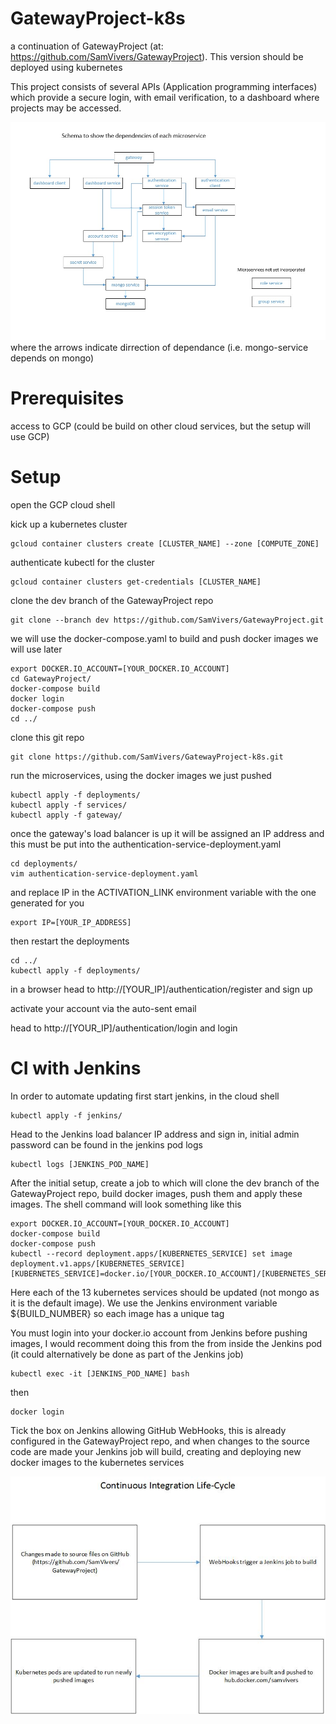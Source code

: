 # GatewayProject-k8s

a continuation of GatewayProject (at: https://github.com/SamVivers/GatewayProject). This version should be deployed using kubernetes

This project consists of several APIs (Application programming interfaces) which provide a secure login, with email verification, to a dashboard where projects may be accessed.

![alt text](https://raw.githubusercontent.com/SamVivers/images/master/MicroservicesSchema.jpg)
where the arrows indicate dirrection of dependance (i.e. mongo-service depends on mongo)

# Prerequisites

access to GCP (could be build on other cloud services, but the setup will use GCP) 

# Setup

open the GCP cloud shell

kick up a kubernetes cluster
``` 
gcloud container clusters create [CLUSTER_NAME] --zone [COMPUTE_ZONE]
```
authenticate kubectl for the cluster
```
gcloud container clusters get-credentials [CLUSTER_NAME]
```
clone the dev branch of the GatewayProject repo
```
git clone --branch dev https://github.com/SamVivers/GatewayProject.git
```
we will use the docker-compose.yaml to build and push docker images we will use later
```
export DOCKER.IO_ACCOUNT=[YOUR_DOCKER.IO_ACCOUNT]
cd GatewayProject/
docker-compose build
docker login
docker-compose push
cd ../
```
clone this git repo
```
git clone https://github.com/SamVivers/GatewayProject-k8s.git
```
run the microservices, using the docker images we just pushed
``` 
kubectl apply -f deployments/
kubectl apply -f services/
kubectl apply -f gateway/
```
once the gateway's load balancer is up it will be assigned an IP address and this must be put into the authentication-service-deployment.yaml
``` 
cd deployments/
vim authentication-service-deployment.yaml
```
and replace IP in the ACTIVATION_LINK environment variable with the one generated for you
```
export IP=[YOUR_IP_ADDRESS]
```
then restart the deployments
```
cd ../
kubectl apply -f deployments/
```
in a browser head to http://[YOUR_IP]/authentication/register and sign up

activate your account via the auto-sent email

head to http://[YOUR_IP]/authentication/login and login

# CI with Jenkins

In order to automate updating first start jenkins, in the cloud shell
```
kubectl apply -f jenkins/
```
Head to the Jenkins load balancer IP address and sign in, initial admin password can be found in the jenkins pod logs
```
kubectl logs [JENKINS_POD_NAME]
```
After the initial setup, create a job to which will clone the dev branch of the GatewayProject repo, build docker images, push them and apply these images. The shell command will look something like this
```
export DOCKER.IO_ACCOUNT=[YOUR_DOCKER.IO_ACCOUNT]
docker-compose build
docker-compose push
kubectl --record deployment.apps/[KUBERNETES_SERVICE] set image deployment.v1.apps/[KUBERNETES_SERVICE] [KUBERNETES_SERVICE]=docker.io/[YOUR_DOCKER.IO_ACCOUNT]/[KUBERNETES_SERVICE]:v${BUILD_NUMBER}
```
Here each of the 13 kubernetes services should be updated (not mongo as it is the default image). We use the Jenkins environment variable ${BUILD_NUMBER} so each image has a unique tag

You must login into your docker.io account from Jenkins before pushing images, I would recomment doing this from the from inside the Jenkins pod (it could alternatively be done as part of the Jenkins job)
```
kubectl exec -it [JENKINS_POD_NAME] bash
```
then
```
docker login
```
Tick the box on Jenkins allowing GitHub WebHooks, this is already configured in the GatewayProject repo, and when changes to the source code are made your Jenkins job will build, creating and deploying new docker images to the kubernetes services

![alt text](https://raw.githubusercontent.com/SamVivers/images/master/CI-Lifecycle.jpg)
